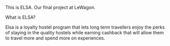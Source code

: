 This is ELSA. Our final project at LeWagon.

What is ELSA?

Elsa is a loyalty hostel program that lets long term travellers enjoy the perks of staying in the quality hostels while earning cashback that will allow them to travel more and spend more on experiences.
